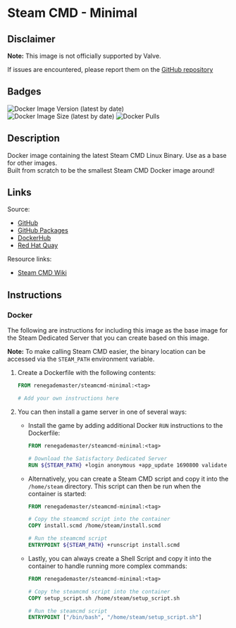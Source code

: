 # Steam CMD - Minimal

## Disclaimer

**Note:** This image is not officially supported by Valve.

If issues are encountered, please report them on
the [GitHub repository](https://github.com/Renegade-Master/steamcmd-minimal/issues/new/choose)

## Badges

![Docker Image Version (latest by date)](https://img.shields.io/docker/v/renegademaster/steamcmd-minimal?label=Latest%20Version)
![Docker Image Size (latest by date)](https://img.shields.io/docker/image-size/renegademaster/steamcmd-minimal?label=Image%20Size)
![Docker Pulls](https://img.shields.io/docker/pulls/renegademaster/steamcmd-minimal?label=Docker%20Pull%20Count)

## Description

Docker image containing the latest Steam CMD Linux Binary. Use as a base for other images.  
Built from scratch to be the smallest Steam CMD Docker image around!

## Links

Source:

- [GitHub](https://github.com/Renegade-Master/steamcmd-minimal)
- [GitHub Packages](https://github.com/users/Renegade-Master/packages/container/package/steamcmd-minimal)
- [DockerHub](https://hub.docker.com/r/renegademaster/steamcmd-minimal)
- [Red Hat Quay](https://quay.io/repository/renegade_master/steamcmd-minimal)

Resource links:

- [Steam CMD Wiki](https://developer.valvesoftware.com/wiki/SteamCMD)

## Instructions

### Docker

The following are instructions for including this image as the base image for the Steam Dedicated Server that you can
create based on this image.

**Note:** To make calling Steam CMD easier, the binary location can be accessed via the `STEAM_PATH` environment
variable.

1. Create a Dockerfile with the following contents:

   ```dockerfile
   FROM renegademaster/steamcmd-minimal:<tag>
   
   # Add your own instructions here
   ```

2. You can then install a game server in one of several ways:

    * Install the game by adding additional Docker `RUN` instructions to the Dockerfile:

        ```dockerfile
        FROM renegademaster/steamcmd-minimal:<tag>
        
        # Download the Satisfactory Dedicated Server
        RUN ${STEAM_PATH} +login anonymous +app_update 1690800 validate +quit
        ```

    * Alternatively, you can create a Steam CMD script and copy it into the `/home/steam` directory. This script can
      then be run when the container is started:

        ```dockerfile
        FROM renegademaster/steamcmd-minimal:<tag>
        
        # Copy the steamcmd script into the container
        COPY install.scmd /home/steam/install.scmd
      
        # Run the steamcmd script
        ENTRYPOINT ${STEAM_PATH} +runscript install.scmd
        ```

    * Lastly, you can always create a Shell Script and copy it into the container to handle running more complex 
      commands:

        ```dockerfile
        FROM renegademaster/steamcmd-minimal:<tag>
       
        # Copy the steamcmd script into the container
        COPY setup_script.sh /home/steam/setup_script.sh
     
        # Run the steamcmd script
        ENTRYPOINT ["/bin/bash", "/home/steam/setup_script.sh"]
        ```
